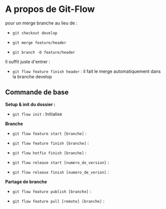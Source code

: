 # A propos de Git-Flow

   pour un merge branche au lieu de :

   - `git checkout develop`

   - `git merge feature/header`

   - `git branch -D feature/header`
   
   Il suffit juste d'entrer : 

   - `git flow feature finish header` : il fait le merge automatiquement dans la branche develop

## Commande de base

**Setup & init du dossier :**

   - `git flow init` : Initialise 

**Branche**

   - `git flow feature start [branche]` :

   - `git flow feature finish [branche]` : 

   - `git flow hotfix finish [branche]` :

   - `git flow release start [numero_de_version]` :

   - `git flow release finish [numero_de_verion]` :


**Partage de branche**

   - `git flow feature publish [branche]` :

   - `git flow feature pull [remote] [branche]` :